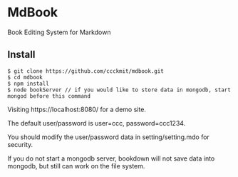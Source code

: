 # MdBook

Book Editing System for Markdown

## Install

```
$ git clone https://github.com/ccckmit/mdbook.git
$ cd mdbook
$ npm install
$ node bookServer // if you would like to store data in mongodb, start mongod before this command
```

Visiting https://localhost:8080/ for a demo site.

The default user/password is user=ccc, password=ccc1234. 

You should modify the user/password data in setting/setting.mdo for security.

If you do not start a mongodb server, bookdown will not save data into mongodb, but still can work on the file system.


